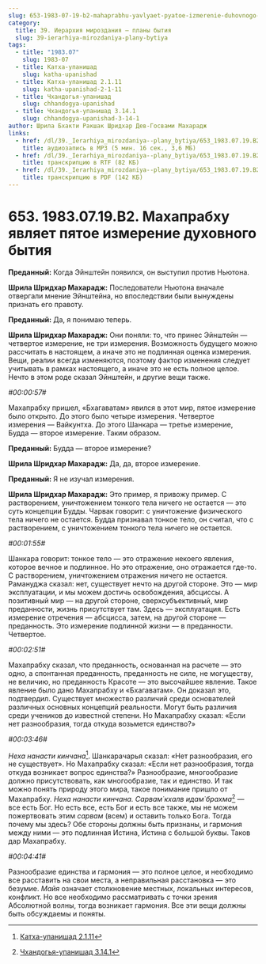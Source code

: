 ```yaml
---
slug: 653-1983-07-19-b2-mahaprabhu-yavlyaet-pyatoe-izmerenie-duhovnogo-bytiya
category:
  title: 39. Иерархия мироздания — планы бытия
  slug: 39-ierarhiya-mirozdaniya-plany-bytiya
tags:
  - title: "1983.07"
    slug: 1983-07
  - title: Катха-упанишад
    slug: katha-upanishad
  - title: Катха-упанишад 2.1.11
    slug: katha-upanishad-2-1-11
  - title: Чхандогья-упанишад
    slug: chhandogya-upanishad
  - title: Чхандогья-упанишад 3.14.1
    slug: chhandogya-upanishad-3-14-1
author: Шрила Бхакти Ракшак Шридхар Дев-Госвами Махарадж
links:
  - href: /dl/39._Ierarhiya_mirozdaniya--plany_bytiya/653_1983.07.19.B2_SridharMj_Mahaprabhu_yavlyayet_pyatoe_izmereniye_duhovnogo_bytiya.mp3
    title: аудиозапись в MP3 (5 мин. 16 сек., 3,6 МБ)
  - href: /dl/39._Ierarhiya_mirozdaniya--plany_bytiya/653_1983.07.19.B2_SridharMj_Mahaprabhu_yavlyayet_pyatoe_izmereniye_duhovnogo_bytiya.rtf
    title: транскрипцию в RTF (82 КБ)
  - href: /dl/39._Ierarhiya_mirozdaniya--plany_bytiya/653_1983.07.19.B2_SridharMj_Mahaprabhu_yavlyayet_pyatoe_izmereniye_duhovnogo_bytiya.pdf
    title: транскрипцию в PDF (142 КБ)
---
```


# 653. 1983.07.19.B2. Махапрабху являет пятое измерение духовного бытия

**Преданный:** Когда Эйнштейн появился, он выступил против Ньютона.

**Шрила Шридхар Махарадж:** Последователи Ньютона вначале отвергали мнение Эйнштейна, но впоследствии были вынуждены признать его правоту.

**Преданный:** Да, я понимаю теперь.

**Шрила Шридхар Махарадж:** Они поняли: то, что принес Эйнштейн — четвертое измерение, не три измерения. Возможность будущего можно рассчитать в настоящем, а иначе это не подлинная оценка измерения. Вещи, реалии всегда изменяются, поэтому фактор изменения следует учитывать в рамках настоящего, а иначе это не есть полное целое. Нечто в этом роде сказал Эйнштейн, и другие вещи также.

*#00:00:57#*

Махапрабху пришел, «Бхагаватам» явился в этот мир, пятое измерение было открыто. До этого было четыре измерения. Четвертое измерения — Вайкунтха. До этого Шанкара — третье измерение, Будда — второе измерение. Таким образом.

**Преданный:** Будда — второе измерение?

**Шрила Шридхар Махарадж:** Да, да, второе измерение.

**Преданный:** Я не изучал измерения.

**Шрила Шридхар Махарадж:** Это пример, я привожу пример. С растворением, уничтожением тонкого тела ничего не остается — это суть концепции Будды. Чарвак говорит: с уничтожение физического тела ничего не остается. Будда признавал тонкое тело, он считал, что с растворением, с уничтожением тонкого тела ничего не остается.

*#00:01:55#*

Шанкара говорит: тонкое тело — это отражение некоего явления, которое вечное и подлинное. Но это отражение, оно отражается где-то. С растворением, уничтожением отражения ничего не остается. Рамануджа сказал: нет, существует нечто на другой стороне. Это — мир эксплуатации, и мы можем достичь освобождения, абсциссы. А позитивный мир — на другой стороне, сверхсубъективный, мир преданности, жизнь присутствует там. Здесь — эксплуатация. Есть измерение отречения — абсцисса, затем, на другой стороне — преданность. Это измерение подлинной жизни — в преданности. Четвертое.

*#00:02:51#*

Махапрабху сказал, что преданность, основанная на расчете — это одно, а спонтанная преданность, преданность не силе, не могуществу, не величию, но преданность Красоте — это высочайшее явление. Такое явление было дано Махапрабху и «Бхагаватам». Он доказал это, подтвердил. Существует множество различий среди основателей различных основных концепций реальности. Могут быть различия среди учеников до известной степени. Но Махапрабху сказал: «Если нет разнообразия, тогда откуда возьмется единство?»

*#00:03:46#*

*Неха нанасти кинчана*[^_ftn1]. Шанкарачарья сказал: «Нет разнообразия, его не существует». Но Махапрабху сказал: «Если нет разнообразия, тогда откуда возникает вопрос единства?» Разнообразие, многообразие должно присутствовать, как многообразие, так и единство. И так можно понять природу этого мира, такое понимание пришло от Махапрабху. *Неха нанасти кинчана. Сарвам̇ кхалв идам̇ брахма*[^_ftn2] — все есть Бог. Но есть все, есть Бог и есть все также, мы не можем пожертвовать этим *сарвам* (всем) и оставить только Бога. Тогда почему мы здесь? Обе стороны должны быть признаны, и гармония между ними — это подлинная Истина, Истина с большой буквы. Таков дар Махапрабху.

*#00:04:41#*

Разнообразие единства и гармония — это полное целое, и необходимо все расставить на свои места, а неправильная расстановка — это безумие. *Майя* означает столкновение местных, локальных интересов, конфликт. Но все необходимо рассматривать с точки зрения Абсолютной волны, тогда возникает гармония. Все эти вещи должны быть обсуждаемы и поняты.



[^_ftn1]: [Катха-упанишад 2.1.11](../notes/katha-upanishad/katha-upanishad-2-1-11.md)

[^_ftn2]: [Чхандогья-упанишад 3.14.1](../notes/chhandogya-upanishad/chhandogya-upanishad-3-14-1.md)
